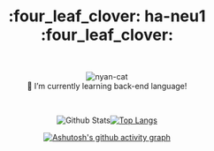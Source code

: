 <!--
**ha-neu1/ha-neu1** is a ✨ _special_ ✨ repository because its `README.md` (this file) appears on your GitHub profile.

Here are some ideas to get you started:

- 🔭 I’m currently working on ...
- 🌱 I’m currently learning ...
- 👯 I’m looking to collaborate on ...
- 🤔 I’m looking for help with ...
- 💬 Ask me about ...
- 📫 How to reach me: ...
- 😄 Pronouns: ...
- ⚡ Fun fact: ...
-->
<div align=center><h1> :four_leaf_clover: ha-neu1 :four_leaf_clover: </h1></div>
<div align=center>
<br>

![nyan-cat](https://user-images.githubusercontent.com/107821879/179347151-4b24e85e-f9a2-4f91-bd23-188be8718b34.gif)
 <br>
 🌱 I’m currently learning back-end language!
</br>

<br>

![Github Stats](https://github-readme-stats.vercel.app/api?username=ha-neu1&theme=dark&show_icons=true)[![Top Langs](https://github-readme-stats.vercel.app/api/top-langs/?username=ha-neu1&theme=dark&layout=compact)](https://github.com/ha-neu1/github-readme-stats)

[![Ashutosh's github activity graph](https://activity-graph.herokuapp.com/graph?username=ha-neu1&theme=react-dark)](https://github.com/ha-neu1/github-readme-activity-graph)
<!-- <h2>stack</h2> -->
</div>
